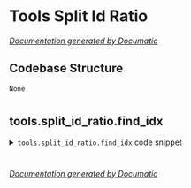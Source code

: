 # Tools Split Id Ratio

[_Documentation generated by Documatic_](https://www.documatic.com)

<!---Documatic-section-Codebase Structure-start--->
## Codebase Structure

<!---Documatic-block-system_architecture-start--->
```mermaid
None
```
<!---Documatic-block-system_architecture-end--->

# #
<!---Documatic-section-Codebase Structure-end--->

<!---Documatic-section-tools.split_id_ratio.find_idx-start--->
## tools.split_id_ratio.find_idx

<!---Documatic-section-find_idx-start--->
<!---Documatic-block-tools.split_id_ratio.find_idx-start--->
<details>
	<summary><code>tools.split_id_ratio.find_idx</code> code snippet</summary>

```python
def find_idx(base_id, d):
    ret = []
    for i in base_id:
        ret.extend(d[i])
    return ret
```
</details>
<!---Documatic-block-tools.split_id_ratio.find_idx-end--->
<!---Documatic-section-find_idx-end--->

# #
<!---Documatic-section-tools.split_id_ratio.find_idx-end--->

[_Documentation generated by Documatic_](https://www.documatic.com)